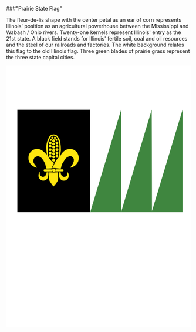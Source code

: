 ###"Prairie State Flag"

The fleur-de-lis shape with the center petal as an ear of corn represents Illinois' position as an agricultural powerhouse between the Mississippi and Wabash / Ohio rivers. Twenty-one kernels represent Illinois' entry as the 21st state. A black field stands for Illinois' fertile soil, coal and oil resources and the steel of our railroads and factories. The white background relates this flag to the old Illinois flag. Three green blades of prairie grass represent the three state capital cities.

![Prairie State Flag](./prarie_state_flag_traditional_colors.svg)

